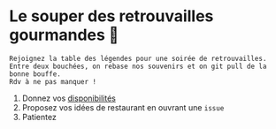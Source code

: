 Le souper des retrouvailles gourmandes 🍗 
=

```
Rejoignez la table des légendes pour une soirée de retrouvailles. 
Entre deux bouchées, on rebase nos souvenirs et on git pull de la bonne bouffe. 
Rdv à ne pas manquer !
```

1. Donnez vos [disponibilités](https://framadate.org/IpZjcJfyAGnBcqAu)
2. Proposez vos idées de restaurant en ouvrant une `issue`
3. Patientez
